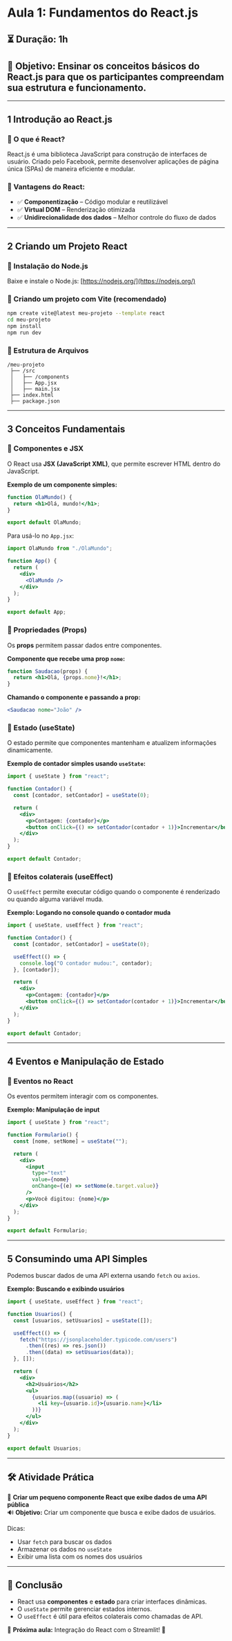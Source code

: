 # Aula 1: Fundamentos do React.js

## ⏳ Duração: 1h  
## 🌟 Objetivo: Ensinar os conceitos básicos do React.js para que os participantes compreendam sua estrutura e funcionamento.

---

## 1 Introdução ao React.js
### 📌 O que é React?
React.js é uma biblioteca JavaScript para construção de interfaces de usuário. Criado pelo Facebook, permite desenvolver aplicações de página única (SPAs) de maneira eficiente e modular.

### 📌 Vantagens do React:
- ✅ **Componentização** – Código modular e reutilizável  
- ✅ **Virtual DOM** – Renderização otimizada  
- ✅ **Unidirecionalidade dos dados** – Melhor controle do fluxo de dados  

---

## 2 Criando um Projeto React
### 📂 Instalação do Node.js
Baixe e instale o Node.js: [https://nodejs.org/](https://nodejs.org/)

### 📂 Criando um projeto com Vite (recomendado)
```sh
npm create vite@latest meu-projeto --template react
cd meu-projeto
npm install
npm run dev
```
### 📂 Estrutura de Arquivos
```
/meu-projeto
 ├── /src
 │   ├── /components
 │   ├── App.jsx
 │   ├── main.jsx
 ├── index.html
 ├── package.json
```

---

## 3 Conceitos Fundamentais
### 📌 Componentes e JSX
O React usa **JSX (JavaScript XML)**, que permite escrever HTML dentro do JavaScript.

**Exemplo de um componente simples:**
```jsx
function OlaMundo() {
  return <h1>Olá, mundo!</h1>;
}

export default OlaMundo;
```

Para usá-lo no `App.jsx`:
```jsx
import OlaMundo from "./OlaMundo";

function App() {
  return (
    <div>
      <OlaMundo />
    </div>
  );
}

export default App;
```

### 📌 Propriedades (Props)
Os **props** permitem passar dados entre componentes.

**Componente que recebe uma prop `nome`:**
```jsx
function Saudacao(props) {
  return <h1>Olá, {props.nome}!</h1>;
}
```
**Chamando o componente e passando a prop:**
```jsx
<Saudacao nome="João" />
```

### 📌 Estado (useState)
O estado permite que componentes mantenham e atualizem informações dinamicamente.

**Exemplo de contador simples usando `useState`:**
```jsx
import { useState } from "react";

function Contador() {
  const [contador, setContador] = useState(0);

  return (
    <div>
      <p>Contagem: {contador}</p>
      <button onClick={() => setContador(contador + 1)}>Incrementar</button>
    </div>
  );
}

export default Contador;
```

### 📌 Efeitos colaterais (useEffect)
O `useEffect` permite executar código quando o componente é renderizado ou quando alguma variável muda.

**Exemplo: Logando no console quando o contador muda**
```jsx
import { useState, useEffect } from "react";

function Contador() {
  const [contador, setContador] = useState(0);

  useEffect(() => {
    console.log("O contador mudou:", contador);
  }, [contador]);

  return (
    <div>
      <p>Contagem: {contador}</p>
      <button onClick={() => setContador(contador + 1)}>Incrementar</button>
    </div>
  );
}

export default Contador;
```

---

## 4 Eventos e Manipulação de Estado
### 📌 Eventos no React
Os eventos permitem interagir com os componentes.

**Exemplo: Manipulação de input**
```jsx
import { useState } from "react";

function Formulario() {
  const [nome, setNome] = useState("");

  return (
    <div>
      <input
        type="text"
        value={nome}
        onChange={(e) => setNome(e.target.value)}
      />
      <p>Você digitou: {nome}</p>
    </div>
  );
}

export default Formulario;
```

---

## 5 Consumindo uma API Simples
Podemos buscar dados de uma API externa usando `fetch` ou `axios`.

**Exemplo: Buscando e exibindo usuários**
```jsx
import { useState, useEffect } from "react";

function Usuarios() {
  const [usuarios, setUsuarios] = useState([]);

  useEffect(() => {
    fetch("https://jsonplaceholder.typicode.com/users")
      .then((res) => res.json())
      .then((data) => setUsuarios(data));
  }, []);

  return (
    <div>
      <h2>Usuários</h2>
      <ul>
        {usuarios.map((usuario) => (
          <li key={usuario.id}>{usuario.name}</li>
        ))}
      </ul>
    </div>
  );
}

export default Usuarios;
```

---

## 🛠️ Atividade Prática
📌 **Criar um pequeno componente React que exibe dados de uma API pública**  
🔊 **Objetivo:** Criar um componente que busca e exibe dados de usuários.

Dicas:
- Usar `fetch` para buscar os dados
- Armazenar os dados no `useState`
- Exibir uma lista com os nomes dos usuários  

---

## 🌟 Conclusão
- React usa **componentes** e **estado** para criar interfaces dinâmicas.  
- O `useState` permite gerenciar estados internos.  
- O `useEffect` é útil para efeitos colaterais como chamadas de API.  

📌 **Próxima aula:** Integração do React com o Streamlit! 🚀

